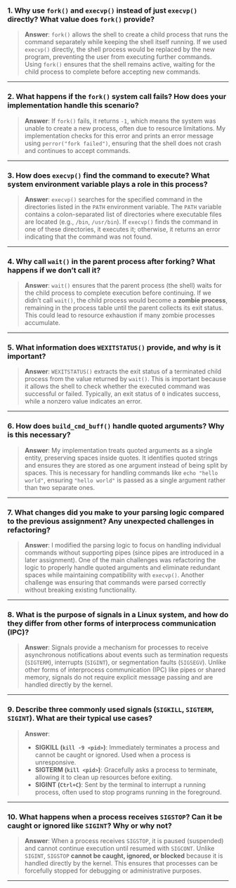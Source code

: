 ### **1. Why use `fork()` and `execvp()` instead of just `execvp()` directly? What value does `fork()` provide?**  
> **Answer**: `fork()` allows the shell to create a child process that runs the command separately while keeping the shell itself running. If we used `execvp()` directly, the shell process would be replaced by the new program, preventing the user from executing further commands. Using `fork()` ensures that the shell remains active, waiting for the child process to complete before accepting new commands.

---

### **2. What happens if the `fork()` system call fails? How does your implementation handle this scenario?**  
> **Answer**: If `fork()` fails, it returns `-1`, which means the system was unable to create a new process, often due to resource limitations. My implementation checks for this error and prints an error message using `perror("fork failed")`, ensuring that the shell does not crash and continues to accept commands.

---

### **3. How does `execvp()` find the command to execute? What system environment variable plays a role in this process?**  
> **Answer**: `execvp()` searches for the specified command in the directories listed in the `PATH` environment variable. The `PATH` variable contains a colon-separated list of directories where executable files are located (e.g., `/bin`, `/usr/bin`). If `execvp()` finds the command in one of these directories, it executes it; otherwise, it returns an error indicating that the command was not found.

---

### **4. Why call `wait()` in the parent process after forking? What happens if we don’t call it?**  
> **Answer**: `wait()` ensures that the parent process (the shell) waits for the child process to complete execution before continuing. If we didn’t call `wait()`, the child process would become a **zombie process**, remaining in the process table until the parent collects its exit status. This could lead to resource exhaustion if many zombie processes accumulate.

---

### **5. What information does `WEXITSTATUS()` provide, and why is it important?**  
> **Answer**: `WEXITSTATUS()` extracts the exit status of a terminated child process from the value returned by `wait()`. This is important because it allows the shell to check whether the executed command was successful or failed. Typically, an exit status of `0` indicates success, while a nonzero value indicates an error.

---

### **6. How does `build_cmd_buff()` handle quoted arguments? Why is this necessary?**  
> **Answer**: My implementation treats quoted arguments as a single entity, preserving spaces inside quotes. It identifies quoted strings and ensures they are stored as one argument instead of being split by spaces. This is necessary for handling commands like `echo "hello world"`, ensuring `"hello world"` is passed as a single argument rather than two separate ones.

---

### **7. What changes did you make to your parsing logic compared to the previous assignment? Any unexpected challenges in refactoring?**  
> **Answer**: I modified the parsing logic to focus on handling individual commands without supporting pipes (since pipes are introduced in a later assignment). One of the main challenges was refactoring the logic to properly handle quoted arguments and eliminate redundant spaces while maintaining compatibility with `execvp()`. Another challenge was ensuring that commands were parsed correctly without breaking existing functionality.

---

### **8. What is the purpose of signals in a Linux system, and how do they differ from other forms of interprocess communication (IPC)?**  
> **Answer**: Signals provide a mechanism for processes to receive asynchronous notifications about events such as termination requests (`SIGTERM`), interrupts (`SIGINT`), or segmentation faults (`SIGSEGV`). Unlike other forms of interprocess communication (IPC) like pipes or shared memory, signals do not require explicit message passing and are handled directly by the kernel.

---

### **9. Describe three commonly used signals (`SIGKILL`, `SIGTERM`, `SIGINT`). What are their typical use cases?**  
> **Answer**:  
> - **SIGKILL (`kill -9 <pid>`)**: Immediately terminates a process and cannot be caught or ignored. Used when a process is unresponsive.  
> - **SIGTERM (`kill <pid>`)**: Gracefully asks a process to terminate, allowing it to clean up resources before exiting.  
> - **SIGINT (`Ctrl+C`)**: Sent by the terminal to interrupt a running process, often used to stop programs running in the foreground.

---

### **10. What happens when a process receives `SIGSTOP`? Can it be caught or ignored like `SIGINT`? Why or why not?**  
> **Answer**: When a process receives `SIGSTOP`, it is paused (suspended) and cannot continue execution until resumed with `SIGCONT`. Unlike `SIGINT`, `SIGSTOP` **cannot be caught, ignored, or blocked** because it is handled directly by the kernel. This ensures that processes can be forcefully stopped for debugging or administrative purposes.

---